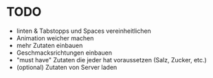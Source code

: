 # TODO

 - linten & Tabstopps und Spaces vereinheitlichen
 - Animation weicher machen
 - mehr Zutaten einbauen
 - Geschmacksrichtungen einbauen
 - "must have" Zutaten die jeder hat voraussetzen (Salz, Zucker, etc.)
 - (optional) Zutaten von Server laden